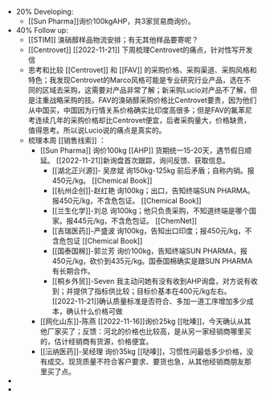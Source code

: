 - 20% Developing:
	- [[Sun Pharma]]询价100kgAHP，共3家贸易商询价。
- 40% Follow up:
	- [[STIM]] 溴硝醇样品物流安排；有无其他样品要寄呢？
	- [[Centrovet]] [[2022-11-21]] 下周梳理Centrovet的痛点，针对性写开发信
	- 思考和比较 [[Centrovet]] 和 [[FAV]] 的采购价格、采购渠道、采购风格和特色；我发现Centrovet的Marco风格可能是专业研究行业产品，选在不同的区域去采购，这需要对产品非常了解；新采购Lucio对产品不了解，但是注重战略采购的技。FAV的溴硝醇采购价格比Centrovet要贵，因为他们从中国买，中国因为行情关系价格确实比印度高很多；但是FAV的氟苯尼考连续几年的采购价格却比Centrovet便宜，后者采购量大，价格缺贵，值得思考。所以说Lucio说的痛点是真实的。
	- 梳理本周 [[销售线索]] ：
		- [[Sun Pharma]] 询价100kg [[AHP]] 货期统一15-20天，遇节假日顺延。 [[2022-11-21]]新询盘首次跟踪，询问反馈、获取信息。
			- [[湖北正兴源]]- 吴彦斌 询150kg-125kg 前后矛盾；自称内销。报450元/kg。 [[Chemical Book]]
			- [[杭州企创]]-赵红艳 询100kg；出口，告知终端SUN PHARMA。报450元/kg，不含危包证。 [[Chemical Book]]
			- [[兰生化学]]-刘总 询100kg；他只负责采购，不知道终端是哪个国家。报445元/kg，不含危包证。 [[ChemNet]]
			- [[吉瑞医药]]-严盛波 询100kg，告知出口印度；报450元/kg，不含危包证 [[Chemical Book]]
			- [[国泰国棉]]-郭兰芳 询价100kg，告知终端SUN PHARMA，报450元/kg，砍价到435元/kg。国泰国棉确实是跟SUN PHARMA有长期合作。
			- [[桐乡外贸]]-Seven 我主动问她有没有收到AHP询盘，对方说有收到；并提供了指标供比较；目标价基本在400元/kg左右。 [[2022-11-21]]确认质量标准是否符合、多加一道工序增加多少成本，确认什么价格可做
		- [[网化山东]]-陈燕 [[2022-11-16]]询价25kg [[吡嗪]]，今天确认从其他厂家买了；反馈：河北的价格也比较高，是从另一家经销商哪里买的，估计经销商有货源，价格便宜。
		- [[沄纳医药]]-吴经理 询价35kg [[哒嗪]]，习惯性问最低多少价格，没有成交。现货质量不符合客户要求、要货也急，从其他经销商朋友那里买了点。
-
-